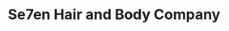 ---
title: "Se7en Hair and Body Company"
url: /speedway/se7en-hair-and-body-company/
shop: hairdresser
---